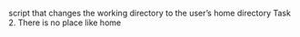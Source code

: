 script that changes the working directory to the user’s home directory
Task 2. There is no place like home
